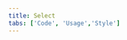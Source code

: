 ```yaml
---
title: Select
tabs: ['Code', 'Usage','Style']
---
```

<ComponentCode
    name="Select"
    component="select" 
    variation="select"
    experimental="true"
    hasReactVersion="true"
    haslightversion="true"
    hasReactversion="true"
    >
</ComponentCode>

<ComponentCode
    name="Select Invalid"
    component="select" 
    variation="select--invalid"
    experimental="true"
    hasReactVersion="true"
    haslightversion="true"
    >
</ComponentCode>

<ComponentCode
    name="Inline Select"
    component="select" 
    variation="select--inline"
    experimental="true"
    hasReactVersion="true"
    >
</ComponentCode>

<ComponentCode
    name="Inline Select Invalid"
    component="select" 
    variation="select--inline-invalid"
    experimental="true"
    hasReactVersion="true"
    >
</ComponentCode>
<ComponentDocs component="select" experimental="true"></ComponentDocs>
